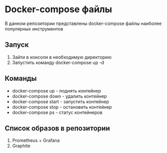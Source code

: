 # Docker-compose файлы
В данном репозитории представлены docker-compose файлы наиболее популярных инструментов

## Запуск
1. Зайти в консоли в необходимую директорию
2. Запустить команду docker-compose up -d

## Команды
* docker-compose up - поднять контейнер
* docker-compose down - удалить контейнер
* docker-compose start - запустить контейнер
* docker-compose stop - остановить контейнер
* docker-compose ps - статус контейнеров

## Список образов в репозитории
1. Prometheus + Grafana
2. Graphite
